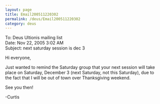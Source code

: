 ```yaml
---
layout: page
title: Email200511220302
permalink: /deus/Email200511220302
category: deus
---
```

To: Deus Ultionis mailing list
<br>Date: Nov 22, 2005 3:02 AM
<br>Subject: next saturday session is dec 3

Hi everyone,

Just wanted to remind the Saturday group that your next session will take place on Saturday, December 3 (next Saturday, not this Saturday), due to the fact that I will be out of town over Thanksgiving weekend.

See you then!

-Curtis
